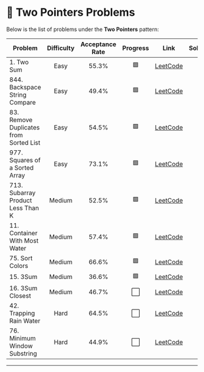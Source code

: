 # 🌟 Two Pointers Problems

Below is the list of problems under the **Two Pointers** pattern:

| Problem | Difficulty | Acceptance Rate | Progress | Link | Solution |
|---------|:----------:|:---------------:|:--------:|:----:|:--------:|
| 1. Two Sum | Easy | 55.3% | 🟩| [LeetCode](https://leetcode.com/problems/two-sum/) |[📝](https://github.com/onyxwizard/leetcode/tree/main/Two%20Pointers/1_two_sum) |
| 844. Backspace String Compare | Easy | 49.4% | 🟩 | [LeetCode](https://leetcode.com/problems/backspace-string-compare/) |[📝](https://github.com/onyxwizard/leetcode/tree/main/Two%20Pointers/844_backspace_string_compare) |
| 83. Remove Duplicates from Sorted List | Easy | 54.5% | 🟩 | [LeetCode](https://leetcode.com/problems/remove-duplicates-from-sorted-list/) |[📝](https://github.com/onyxwizard/leetcode/tree/main/Two%20Pointers/83_Remove_Duplicates_from_Sorted_List) |
| 977. Squares of a Sorted Array | Easy | 73.1% | 🟩 | [LeetCode](https://leetcode.com/problems/squares-of-a-sorted-array/) |[📝](https://github.com/onyxwizard/leetcode/tree/main/Two%20Pointers/977_squares_of_sorted_array) |
| 713. Subarray Product Less Than K | Medium | 52.5% | 🟩 | [LeetCode](https://leetcode.com/problems/subarray-product-less-than-k/) | [📝](https://github.com/onyxwizard/leetcode/tree/main/Two%20Pointers/713_subarray_product)|
| 11. Container With Most Water | Medium | 57.4% | 🟩 | [LeetCode](https://leetcode.com/problems/container-with-most-water/) | [📝](https://github.com/onyxwizard/leetcode/tree/main/Two%20Pointers/11_Container_With_Most_Water)|
| 75. Sort Colors | Medium | 66.6% | 🟩 | [LeetCode](https://leetcode.com/problems/sort-colors/) |[📝](https://github.com/onyxwizard/leetcode/tree/main/Two%20Pointers/75_Sort_Colors) |
| 15. 3Sum | Medium | 36.6% | 🟩 | [LeetCode](https://leetcode.com/problems/3sum/) |[📝](https://github.com/onyxwizard/leetcode/tree/main/Two%20Pointers/15_3Sum) |
| 16. 3Sum Closest | Medium | 46.7% | ⬜ | [LeetCode](https://leetcode.com/problems/3sum-closest/) | |
| 42. Trapping Rain Water | Hard | 64.5% | ⬜ | [LeetCode](https://leetcode.com/problems/trapping-rain-water/) | |
| 76. Minimum Window Substring | Hard | 44.9% | ⬜ | [LeetCode](https://leetcode.com/problems/minimum-window-substring/) | |

<!-- Premium Question -->
<!-- | 259. 3Sum Smaller | Medium | 50.9% | ⬜ | [LeetCode](https://leetcode.com/problems/3sum-smaller/) | | -->
---
